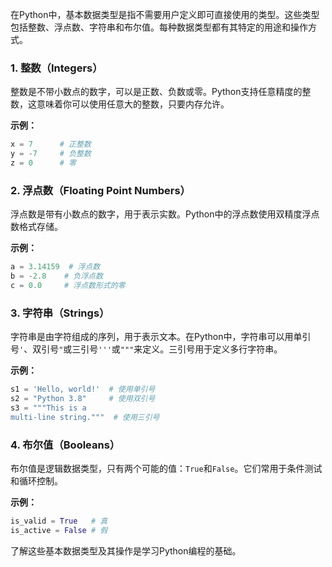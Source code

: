 在Python中，基本数据类型是指不需要用户定义即可直接使用的类型。这些类型包括整数、浮点数、字符串和布尔值。每种数据类型都有其特定的用途和操作方式。

### 1. 整数（Integers）
整数是不带小数点的数字，可以是正数、负数或零。Python支持任意精度的整数，这意味着你可以使用任意大的整数，只要内存允许。

**示例：**
```python
x = 7      # 正整数
y = -7     # 负整数
z = 0      # 零
```

### 2. 浮点数（Floating Point Numbers）
浮点数是带有小数点的数字，用于表示实数。Python中的浮点数使用双精度浮点数格式存储。

**示例：**
```python
a = 3.14159  # 浮点数
b = -2.8    # 负浮点数
c = 0.0     # 浮点数形式的零
```

### 3. 字符串（Strings）
字符串是由字符组成的序列，用于表示文本。在Python中，字符串可以用单引号`'`、双引号`"`或三引号`'''`或`"""`来定义。三引号用于定义多行字符串。

**示例：**
```python
s1 = 'Hello, world!'  # 使用单引号
s2 = "Python 3.8"     # 使用双引号
s3 = """This is a
multi-line string."""  # 使用三引号
```

### 4. 布尔值（Booleans）
布尔值是逻辑数据类型，只有两个可能的值：`True`和`False`。它们常用于条件测试和循环控制。

**示例：**
```python
is_valid = True   # 真
is_active = False # 假
```

了解这些基本数据类型及其操作是学习Python编程的基础。